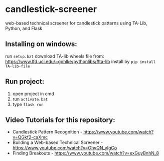# candlestick-screener
web-based technical screener for candlestick patterns using TA-Lib, Python, and Flask

## Installing on windows:
run ```setup.bat``` 
download TA-lib wheels file from: https://www.lfd.uci.edu/~gohlke/pythonlibs/#ta-lib
install by ```pip install TA-lib-file```

## Run project:
1. open project in cmd
2. run ```activate.bat```
3. type ```flask run```

## Video Tutorials for this repository:
* Candlestick Pattern Recognition - https://www.youtube.com/watch?v=QGkf2-caXmc
* Building a Web-based Technical Screener - https://www.youtube.com/watch?v=OhvQN_yIgCo
* Finding Breakouts - https://www.youtube.com/watch?v=exGuyBnhN_8